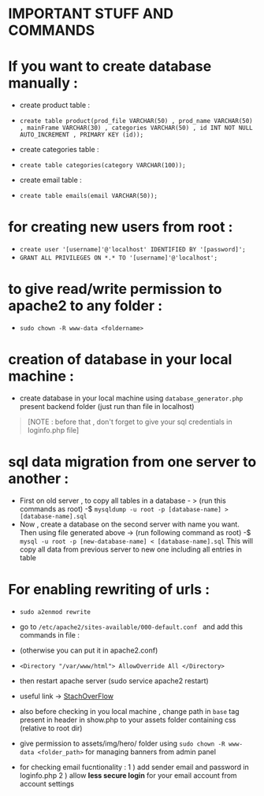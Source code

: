 # IMPORTANT STUFF AND COMMANDS 



# If you want to create database manually :
- create product table :
- `create table product(prod_file VARCHAR(50) , prod_name VARCHAR(50) , mainFrame VARCHAR(30) , categories VARCHAR(50) , id INT NOT NULL AUTO_INCREMENT , PRIMARY KEY (id));`

- create categories table : 
- `create table categories(category VARCHAR(100));`

- create email table :
- `create table emails(email VARCHAR(50));`



# for creating new users from root : 
-  `create user '[username]'@'localhost' IDENTIFIED BY '[password]';` <br>
-  `GRANT ALL PRIVILEGES ON *.* TO '[username]'@'localhost';`


# to give read/write permission to apache2 to any folder : 
- `sudo chown -R www-data <foldername>`


# creation of database in your local machine : 
- create database in your local machine using `database_generator.php` present backend folder (just run than file in localhost) 
> [NOTE : before that , don't forget to give your sql credentials in loginfo.php file]


# sql data migration from one server to another : 
-  First on old server , to copy all tables in a database - > (run this commands as root)
    -$ `mysqldump -u root -p [database-name] > [database-name].sql`
-  Now , create a database on the second server with name you want. Then using file generated above -> (run following command as root)
    -$ `mysql -u root -p [new-database-name] < [database-name].sql`
This will copy all data from previous server to new one including all entries in table


# For enabling rewriting of urls : 
- `sudo a2enmod rewrite`
- go to `/etc/apache2/sites-available/000-default.conf ` and add this commands in file : 
- (otherwise you can put it in apache2.conf)
- `<Directory "/var/www/html">
      AllowOverride All
    </Directory>`
- then restart apache server (sudo service apache2 restart)
- useful link -> [StachOverFlow](https://stackoverflow.com/questions/12202387/htaccess-not-working-apache#:~:text=htaccess%20files%20are%20being%20ignored,right%20block%20in%20your%20configuration.)

- also before checking in you local machine , change path in `base` tag present in header
  in show.php to your assets folder containing css (relative to root dir)

- give permission to assets/img/hero/ folder using `sudo chown -R www-data <folder_path>` for managing banners from admin panel

- for checking email fucntionality :
    1 )  add sender email and password in  loginfo.php
    2 ) allow **less secure login** for your email account from account settings







